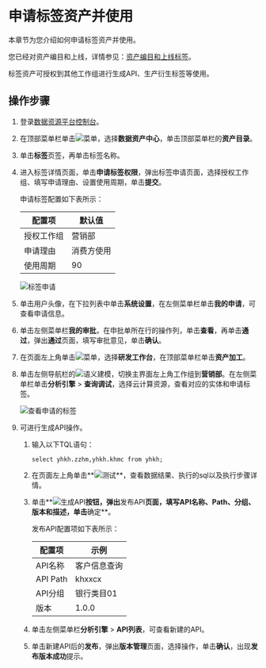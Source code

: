# 申请标签资产并使用

本章节为您介绍如何申请标签资产并使用。

您已经对资产编目和上线，详情参见：[资产编目和上线标签](/cn.zh-CN/最佳实践/资产运营与管理/标签资产运营与管理/资产编目和上线标签.md)。

标签资产可授权到其他工作组进行生成API、生产衍生标签等使用。

## 操作步骤

1.  登录[数据资源平台控制台](https://dataq.console.aliyun.com)。

2.  在顶部菜单栏单击![菜单](https://static-aliyun-doc.oss-accelerate.aliyuncs.com/assets/img/zh-CN/6504337061/p188771.png)，选择**数据资产中心**，单击顶部菜单栏的**资产目录**。

3.  单击**标签**页签，再单击标签名称。

4.  进入标签详情页面，单击**申请标签权限**，弹出标签申请页面，选择授权工作组、填写申请理由、设置使用周期，单击**提交**。

    申请标签配置如下表所示：

    |配置项|默认值|
    |---|---|
    |授权工作组|营销部|
    |申请理由|消费方使用|
    |使用周期|90|

    ![标签申请](https://static-aliyun-doc.oss-accelerate.aliyuncs.com/assets/img/zh-CN/4909060161/p208709.png)

5.  单击用户头像，在下拉列表中单击**系统设置**，在左侧菜单栏单击**我的申请**，可查看申请信息。

6.  单击左侧菜单栏**我的审批**，在申批单所在行的操作列，单击**查看**，再单击**通过**，弹出**通过**页面，填写审批意见，单击**确认**。

7.  在页面左上角单击![菜单](https://static-aliyun-doc.oss-accelerate.aliyuncs.com/assets/img/zh-CN/6504337061/p188771.png)，选择**研发工作台**，在顶部菜单栏单击**资产加工**。

8.  单击左侧导航栏的![语义建模](https://static-aliyun-doc.oss-accelerate.aliyuncs.com/assets/img/zh-CN/0867900161/p208221.png)，切换主界面左上角工作组到**营销部**。在左侧菜单栏单击**分析引擎** \> **查询调试**，选择云计算资源，查看对应的实体和申请标签。

    ![查看申请的标签](https://static-aliyun-doc.oss-accelerate.aliyuncs.com/assets/img/zh-CN/4909060161/p208707.png)

9.  可进行生成API操作。

    1.  输入以下TQL语句：

        ```
        select yhkh.zzhm,yhkh.khmc from yhkh;
        ```

    2.  在页面左上角单击**![测试](https://static-aliyun-doc.oss-accelerate.aliyuncs.com/assets/img/zh-CN/3867900161/p204997.png)**，查看数据结果、执行的sql以及执行步骤详情。

    3.  单击**![生成API](https://static-aliyun-doc.oss-accelerate.aliyuncs.com/assets/img/zh-CN/3867900161/p205000.png)**按钮，弹出**发布API**页面，填写API名称、Path、分组、版本和描述，单击**确定**。

        发布API配置项如下表所示：

        |配置项|示例|
        |---|--|
        |API名称|客户信息查询|
        |API Path|khxxcx|
        |API分组|银行类目01|
        |版本|1.0.0|

    4.  单击左侧菜单栏**分析引擎** \> **API列表**，可查看新建的API。

    5.  单击新建API后的**发布**，弹出**版本管理**页面，选择操作，单击**确认**，出现**发布版本成功**提示。


